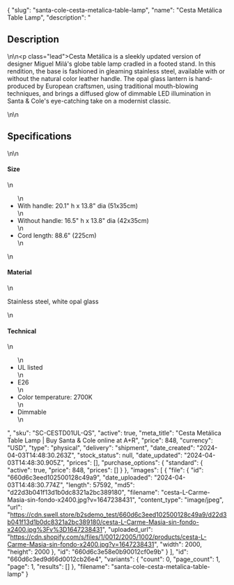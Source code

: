 {
  "slug": "santa-cole-cesta-metalica-table-lamp",
  "name": "Cesta Metálica Table Lamp",
  "description": "<h2>Description</h2>\n<!-- split -->\n<p class=\"lead\">Cesta Metálica is a sleekly updated version of designer Miguel Milá's globe table lamp cradled in a footed stand. In this rendition, the base is fashioned in gleaming stainless steel, available with or without the natural color leather handle. The opal glass lantern is hand-produced by European craftsmen, using traditional mouth-blowing techniques, and brings a diffused glow of dimmable LED illumination in Santa &amp; Cole's eye-catching take on a modernist classic. </p>\n<!-- split -->\n<h2>Specifications</h2>\n<!-- split -->\n<h4>Size</h4>\n<ul>\n<li>With handle: 20.1\" h x 13.8\" dia (51x35cm)</li>\n<li>Without handle: 16.5\" h x 13.8\" dia (42x35cm)</li>\n<li>Cord length: 88.6\" (225cm)</li>\n</ul>\n<h4>Material</h4>\n<p>Stainless steel, white opal glass</p>\n<h4>Technical</h4>\n<ul>\n<li>UL listed</li>\n<li>E26</li>\n<li>Color temperature: 2700K</li>\n<li>Dimmable</li>\n</ul>",
  "sku": "SC-CESTD01UL-QS",
  "active": true,
  "meta_title": "Cesta Metálica Table Lamp | Buy Santa & Cole online at A+R",
  "price": 848,
  "currency": "USD",
  "type": "physical",
  "delivery": "shipment",
  "date_created": "2024-04-03T14:48:30.263Z",
  "stock_status": null,
  "date_updated": "2024-04-03T14:48:30.905Z",
  "prices": [],
  "purchase_options": {
    "standard": {
      "active": true,
      "price": 848,
      "prices": []
    }
  },
  "images": [
    {
      "file": {
        "id": "660d6c3eed102500128c49a9",
        "date_uploaded": "2024-04-03T14:48:30.774Z",
        "length": 57592,
        "md5": "d22d3b041f13d1b0dc8321a2bc389180",
        "filename": "cesta-L-Carme-Masia-sin-fondo-x2400.jpg?v=1647238431",
        "content_type": "image/jpeg",
        "url": "https://cdn.swell.store/b2sdemo_test/660d6c3eed102500128c49a9/d22d3b041f13d1b0dc8321a2bc389180/cesta-L-Carme-Masia-sin-fondo-x2400.jpg%3Fv%3D1647238431",
        "uploaded_url": "https://cdn.shopify.com/s/files/1/0012/2005/1002/products/cesta-L-Carme-Masia-sin-fondo-x2400.jpg?v=1647238431",
        "width": 2000,
        "height": 2000
      },
      "id": "660d6c3e58e0b90012cf0e9b"
    }
  ],
  "id": "660d6c3ed9d66d0012cb26e4",
  "variants": {
    "count": 0,
    "page_count": 1,
    "page": 1,
    "results": []
  },
  "filename": "santa-cole-cesta-metalica-table-lamp"
}